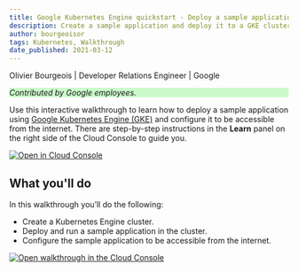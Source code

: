 ```yaml
---
title: Google Kubernetes Engine quickstart - Deploy a sample application to a cluster
description: Create a sample application and deploy it to a GKE cluster.
author: bourgeoisor
tags: Kubernetes, Walkthrough
date_published: 2021-03-12
---
```


Olivier Bourgeois | Developer Relations Engineer | Google

<p style="background-color:#CAFACA;"><i>Contributed by Google employees.</i></p>

Use this interactive walkthrough to learn how to deploy a sample application
using [Google Kubernetes Engine (GKE)][gke-docs] and configure it to be
accessible from the internet. There are step-by-step instructions in the
**Learn** panel on the right side of the Cloud Console to guide you.

[![Open in Cloud Console](https://walkthroughs.googleusercontent.com/tutorial/resources/open-in-console-button.svg)](https://console.cloud.google.com/getting-started?tutorial=gke_quickstart)

## What you'll do

In this walkthrough you’ll do the following:

* Create a Kubernetes Engine cluster.
* Deploy and run a sample application in the cluster. 
* Configure the sample application to be accessible from the internet. 

[![Open walkthrough in the Cloud Console](https://storage.googleapis.com/gcp-community/tutorials/gke-quickstart/tutorial.png)](https://console.cloud.google.com/getting-started?tutorial=gke_quickstart)

[gke-docs]: https://cloud.google.com/kubernetes-engine/
